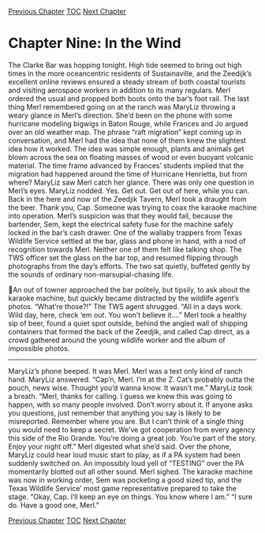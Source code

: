 [Previous Chapter](ch08.md) [TOC](README.md) [Next Chapter](ch10.md)

# Chapter Nine: In the Wind

The Clarke Bar was hopping tonight. High tide seemed to bring out high times in the more oceancentric residents of Sustainaville, and the Zeedijk’s excellent online reviews ensured a steady stream of
both coastal tourists and visiting aerospace workers in addition to its many regulars.
Merl ordered the usual and propped both boots onto the bar’s foot rail.
The last thing Merl remembered going on at the ranch was MaryLiz throwing a weary glance in Merl’s
direction.
She’d been on the phone with some hurricane modeling bigwigs in Baton Rouge, while Frances and Jo
argued over an old weather map. The phrase “raft migration” kept coming up in conversation, and Merl
had the idea that none of them knew the slightest idea how it worked. The idea was simple enough,
plants and animals get blown across the sea on floating masses of wood or even buoyant volcanic
material. The time frame advanced by Frances’ students implied that the migration had happened
around the time of Hurricane Henrietta, but from where?
MaryLiz saw Merl catch her glance. There was only one question in Merl’s eyes. MaryLiz nodded. Yes.
Get out. Get out of here, while you can.
Back in the here and now of the Zeedjik Tavern, Merl took a draught from the beer. Thank you, Cap.
Someone was trying to coax the karaoke machine into operation. Merl’s suspicion was that they would
fail, because the bartender, Sem, kept the electrical safety fuse for the machine safely locked in the
bar’s cash drawer.
One of the wallaby trappers from Texas Wildlife Service settled at the bar, glass and phone in hand,
with a nod of recognition towards Merl. Neither one of them felt like talking shop. The TWS officer set
the glass on the bar top, and resumed flipping through photographs from the day’s efforts. The two sat
quietly, buffeted gently by the sounds of ordinary non-marsupial-chasing life.

An out of towner approached the bar politely, but tipsily, to ask about the karaoke machine, but quickly
became distracted by the wildlife agent’s photos.
“What’re those?!”
The TWS agent shrugged. “All in a days work. Wild day, here, check ‘em out. You won’t believe it....”
Merl took a healthy sip of beer, found a quiet spot outside, behind the angled wall of shipping
containers that formed the back of the Zeedjik, and called Cap direct, as a crowd gathered around the
young wildlife worker and the album of impossible photos.
***
MaryLiz’s phone beeped. It was Merl. Merl was a text only kind of ranch hand. MaryLiz answered.
“Cap’n, Merl. I’m at the Z. Cat’s probably outta the pouch, news wise. Thought you’d wanna know. It
wasn’t me.”
MaryLiz took a breath.
“Merl, thanks for calling. I guess we knew this was going to happen, with so many people involved.
Don’t worry about it. If anyone asks you questions, just remember that anything you say is likely to be
misreported. Remember where you are. But I can’t think of a single thing you would need to keep a
secret. We’ve got cooperation from every agency this side of the Rio Grande. You’re doing a great job.
You’re part of the story. Enjoy your night off.”
Merl digested what she’d said. Over the phone, MaryLiz could hear loud music start to play, as if a PA
system had been suddenly switched on. An impossibly loud yell of “TESTING” over the PA
momentarily blotted out all other sound. Merl sighed. The karaoke machine was now in working order,
Sem was pocketing a good sized tip, and the Texas Wildlife Service’ most game representative prepared
to take the stage.
“Okay, Cap. I’ll keep an eye on things. You know where I am.”
“I sure do. Have a good one, Merl.”

[Previous Chapter](ch08.md) [TOC](README.md) [Next Chapter](ch10.md)
